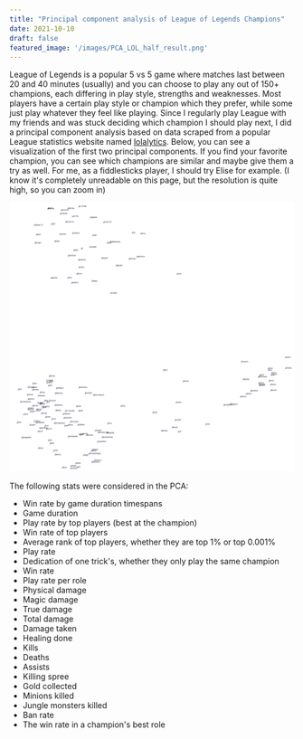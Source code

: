 ```yaml
---
title: "Principal component analysis of League of Legends Champions"
date: 2021-10-10
draft: false
featured_image: '/images/PCA_LOL_half_result.png'
---
```



League of Legends is a popular 5 vs 5 game where matches last between 20 and 40 minutes (usually) and you can choose to play any out of 150+ champions, each differing in play style, strengths and weaknesses. Most players have a certain play style or champion which they prefer, while some just play whatever they feel like playing. Since I regularly play League with my friends and was stuck deciding which champion I should play next, I did a principal component analysis based on data scraped from a popular League statistics website named [lolalytics](https://lolalytics.com/). Below, you can see a visualization of the first two principal components. If you find your favorite champion, you can see which champions are similar and maybe give them a try as well. For me, as a fiddlesticks player, I should try Elise for example. (I know it's completely unreadable on this page, but the resolution is quite high, so you can zoom in)

![PCA](/images/PCA_LOL_result.png)

The following stats were considered in the PCA:

* Win rate by game duration timespans
* Game duration
* Play rate by top players (best at the champion)
* Win rate of top players
* Average rank of top players, whether they are top 1% or top 0.001%
* Play rate
* Dedication of one trick's, whether they only play the same champion
* Win rate
* Play rate per role
* Physical damage
* Magic damage
* True damage
* Total damage
* Damage taken
* Healing done
* Kills
* Deaths
* Assists
* Killing spree
* Gold collected
* Minions killed
* Jungle monsters killed
* Ban rate
* The win rate in a champion's best role